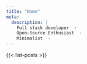 ```yaml
---
title: "Home"
meta:
  description: |
    Full stack developer  ·  
    Open-Source Enthusiast  ·  
    Minimalist  ·
---
```


{{< list-posts >}}
